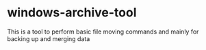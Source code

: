 # windows-archive-tool

This is a tool to perform basic file moving commands and mainly for backing up and merging data